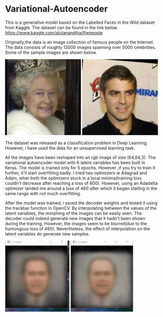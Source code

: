 # Variational-Autoencoder

This is a generative model based on the Labelled Faces in the Wild dataset from Kaggle.
The dataset can be found in the link below.
https://www.kaggle.com/atulanandjha/lfwpeople

Originally,the data is an image collection of famous people on the Internet. The data consists of roughly 13000 images
spanning over 5000 celebrities. 
Some of the sample images are shown below.

![](images/Queen_Elizabeth.jpg)  ![](images/George_Clooney.jpg)

The dataset was released as a classification problem in Deep Learning. However, i have used the data for an unsupervised learning task.

All the images have been reshaped into an rgb image of size (64,64,3).
The variational autoencoder model with 6 latent variables has been built in Keras. 
The model is trained only for 5 epochs. However ,if you try to train it further, it'll start overfitting badly.
I tried two optimizers ie Adagrad and Adam, wher both the optimizers stuck in a local minima(training loss couldn't 
decrease after reaching a loss of 600). However, using an Adadelta optimizer landed me around a loss of 460 after which it began stalling 
in the same range with not much overfitting.

After the model was trained, i saved the decoder weights and tested it using the trackbar function in OpenCV.
By interpolating between the values of the latent variables, the morphing of the images can be easily seen.
The decoder could indeed generate new images that it hadn't been shown during the training.
However, the images seem to be blurred(due to the humongous loss of 460). Nevertheless, the effect of interpolation on the 
latent variables do generate new samples.

![Interpolating in latent space](https://github.com/ChetanPatil28/Variational-Autoencoder/blob/master/images/videotogif_slow.gif) 
![](https://github.com/ChetanPatil28/Variational-Autoencoder/blob/master/images/videotogif_fast.gif)
